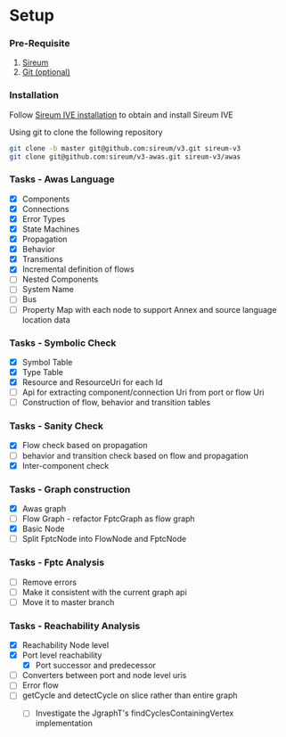 # Setup


### Pre-Requisite
  1. [Sireum](http://logika.sireum.org/doc/01-getting-started/index.html)
  2. [Git (optional)](https://git-scm.com/downloads)

### Installation
Follow [Sireum IVE installation](http://logika.sireum.org/doc/01-getting-started/index.html#installation) to obtain and install Sireum IVE 

Using git to clone the following repository
```bash
git clone -b master git@github.com:sireum/v3.git sireum-v3
git clone git@github.com:sireum/v3-awas.git sireum-v3/awas
```

### Tasks - Awas Language
- [x] Components
- [x] Connections
- [x] Error Types
- [x] State Machines
- [x] Propagation
- [x] Behavior 
- [x] Transitions
- [X] Incremental definition of flows
- [ ] Nested Components 
- [ ] System Name
- [ ] Bus
- [ ] Property Map with each node to support Annex and source language location data

### Tasks - Symbolic Check
- [x] Symbol Table
- [x] Type Table
- [x] Resource and ResourceUri for each Id 
- [ ] Api for extracting component/connection Uri from port or flow Uri
- [ ] Construction of flow, behavior and transition tables

### Tasks - Sanity Check 
- [x] Flow check based on propagation
- [ ] behavior and transition check based on flow and propagation
- [x] Inter-component check

### Tasks - Graph construction
- [x] Awas graph
- [ ] Flow Graph - refactor FptcGraph as flow graph
- [x] Basic Node
- [ ] Split FptcNode into FlowNode and FptcNode

### Tasks - Fptc Analysis 
- [ ] Remove errors 
- [ ] Make it consistent with the current graph api
- [ ] Move it to master branch

### Tasks - Reachability Analysis
- [x] Reachability Node level
- [x] Port level reachability
  - [x] Port successor and predecessor  
- [ ] Converters between port and node level uris
- [ ] Error flow 
- [ ] getCycle and detectCycle on slice rather than entire graph 
  - [ ] Investigate the JgraphT's findCyclesContainingVertex implementation
 
